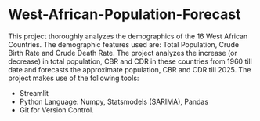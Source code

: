 # West-African-Population-Forecast
This project thoroughly analyzes the demographics of the 16 West African Countries. The demographic features used are: Total Population, Crude Birth Rate and Crude Death Rate. 
The project analyzes the increase (or decrease) in total population, CBR and CDR in these countries from 1960 till date and forecasts the approximate population, CBR and CDR till 2025. 
The project makes use of the following tools: 

+ Streamlit
+ Python Language: Numpy, Statsmodels (SARIMA), Pandas
+ Git for Version Control.
